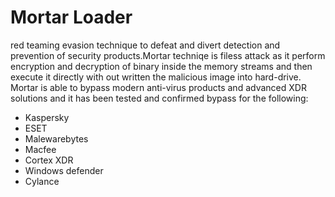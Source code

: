 # Mortar Loader 

red teaming evasion technique to defeat and divert detection and prevention of security products.Mortar techniqe is filess attack as it perform encryption and decryption of binary inside the memory streams and then execute it directly with out written the malicious image into hard-drive. 
Mortar is able to bypass modern anti-virus products and advanced XDR solutions and it has been tested and confirmed bypass for the following: 

* Kaspersky
* ESET 
* Malewarebytes 
* Macfee 
* Cortex XDR 
* Windows defender 
* Cylance



